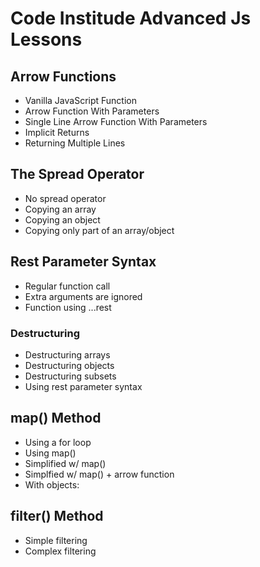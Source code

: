 # Code Institude Advanced Js Lessons

## Arrow Functions

- Vanilla JavaScript Function
- Arrow Function With Parameters
- Single Line Arrow Function With Parameters
- Implicit Returns
- Returning Multiple Lines

## The Spread Operator 

- No spread operator
- Copying an array
- Copying an object
- Copying only part of an array/object


## Rest Parameter Syntax

- Regular function call 
- Extra arguments are ignored
- Function using ...rest

### Destructuring

- Destructuring arrays
- Destructuring objects
- Destructuring subsets
- Using rest parameter syntax

## map() Method

- Using a for loop
- Using map()
- Simplified w/ map()
- Simplfied w/ map() + arrow function
- With objects:

## filter() Method

- Simple filtering
- Complex filtering